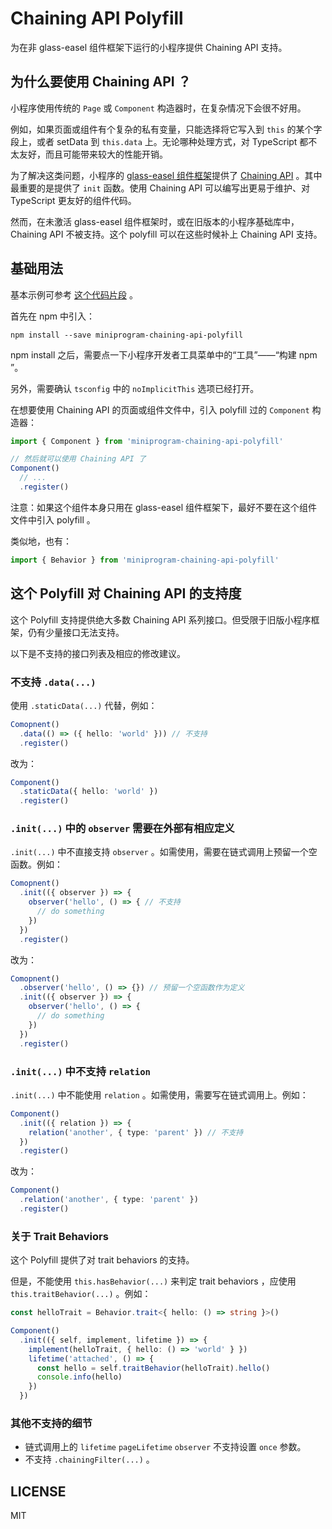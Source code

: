 # Chaining API Polyfill

为在非 glass-easel 组件框架下运行的小程序提供 Chaining API 支持。


## 为什么要使用 Chaining API ？

小程序使用传统的 `Page` 或 `Component` 构造器时，在复杂情况下会很不好用。

例如，如果页面或组件有个复杂的私有变量，只能选择将它写入到 `this` 的某个字段上，或者 setData 到 `this.data` 上。无论哪种处理方式，对 TypeScript 都不太友好，而且可能带来较大的性能开销。

为了解决这类问题，小程序的 [glass-easel 组件框架](https://github.com/wechat-miniprogram/glass-easel)提供了 [Chaining API](https://developers.weixin.qq.com/miniprogram/dev/framework/custom-component/glass-easel/chaining-api.html) 。其中最重要的是提供了 `init` 函数。使用 Chaining API 可以编写出更易于维护、对 TypeScript 更友好的组件代码。

然而，在未激活 glass-easel 组件框架时，或在旧版本的小程序基础库中， Chaining API 不被支持。这个 polyfill 可以在这些时候补上 Chaining API 支持。


## 基础用法

基本示例可参考 [这个代码片段](https://developers.weixin.qq.com/s/IFJUZtmU7qWW) 。

首先在 npm 中引入：

```shell
npm install --save miniprogram-chaining-api-polyfill
```

npm install 之后，需要点一下小程序开发者工具菜单中的“工具”——“构建 npm ”。

另外，需要确认 `tsconfig` 中的 `noImplicitThis` 选项已经打开。

在想要使用 Chaining API 的页面或组件文件中，引入 polyfill 过的 `Component` 构造器：

```ts
import { Component } from 'miniprogram-chaining-api-polyfill'

// 然后就可以使用 Chaining API 了
Component()
  // ...
  .register()
```

注意：如果这个组件本身只用在 glass-easel 组件框架下，最好不要在这个组件文件中引入 polyfill 。

类似地，也有：

```ts
import { Behavior } from 'miniprogram-chaining-api-polyfill'
```


## 这个 Polyfill 对 Chaining API 的支持度

这个 Polyfill 支持提供绝大多数 Chaining API 系列接口。但受限于旧版小程序框架，仍有少量接口无法支持。

以下是不支持的接口列表及相应的修改建议。

### 不支持 `.data(...)`

使用 `.staticData(...)` 代替，例如：

```ts
Comopnent()
  .data(() => ({ hello: 'world' })) // 不支持
  .register()
```

改为：

```ts
Component()
  .staticData({ hello: 'world' })
  .register()
```

### `.init(...)` 中的 `observer` 需要在外部有相应定义

`.init(...)` 中不直接支持 `observer` 。如需使用，需要在链式调用上预留一个空函数。例如：

```ts
Comopnent()
  .init(({ observer }) => {
    observer('hello', () => { // 不支持
      // do something
    })
  })
  .register()
```

改为：

```ts
Comopnent()
  .observer('hello', () => {}) // 预留一个空函数作为定义
  .init(({ observer }) => {
    observer('hello', () => {
      // do something
    })
  })
  .register()
```

### `.init(...)` 中不支持 `relation`

`.init(...)` 中不能使用 `relation` 。如需使用，需要写在链式调用上。例如：

```ts
Component()
  .init(({ relation }) => {
    relation('another', { type: 'parent' }) // 不支持
  })
  .register()
```

改为：

```ts
Component()
  .relation('another', { type: 'parent' })
  .register()
```

### 关于 Trait Behaviors

这个 Polyfill 提供了对 trait behaviors 的支持。

但是，不能使用 `this.hasBehavior(...)` 来判定 trait behaviors ，应使用 `this.traitBehavior(...)` 。例如：

```ts
const helloTrait = Behavior.trait<{ hello: () => string }>()

Component()
  .init(({ self, implement, lifetime }) => {
    implement(helloTrait, { hello: () => 'world' } })
    lifetime('attached', () => {
      const hello = self.traitBehavior(helloTrait).hello()
      console.info(hello)
    })
  })
```

### 其他不支持的细节

* 链式调用上的 `lifetime` `pageLifetime` `observer` 不支持设置 `once` 参数。
* 不支持 `.chainingFilter(...)` 。


## LICENSE

MIT
